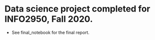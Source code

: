 # Data science project completed for INFO2950, Fall 2020. 
* See final_notebook for the final report. 
